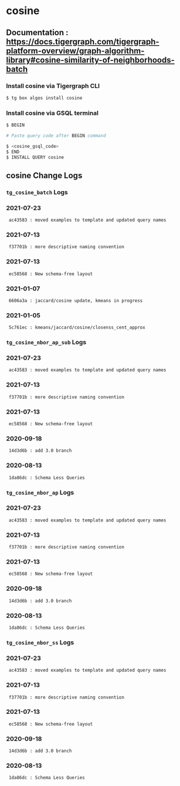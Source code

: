 # cosine
## Documentation : https://docs.tigergraph.com/tigergraph-platform-overview/graph-algorithm-library#cosine-similarity-of-neighborhoods-batch
### Install cosine via Tigergraph CLI
```bash
$ tg box algos install cosine
```
### Install cosine via GSQL terminal
```bash
$ BEGIN 

# Paste query code after BEGIN command

$ <cosine_gsql_code>
$ END 
$ INSTALL QUERY cosine
```
## cosine Change Logs

### `tg_cosine_batch` Logs
### 2021-07-23 
	 ac43583 : moved examples to template and updated query names
### 2021-07-13 
	 f37701b : more descriptive naming convention
### 2021-07-13 
	 ec58568 : New schema-free layout
### 2021-01-07 
	 6606a3a : jaccard/cosine update, kmeans in progress
### 2021-01-05 
	 5c761ec : kmeans/jaccard/cosine/closenss_cent_approx

### `tg_cosine_nbor_ap_sub` Logs
### 2021-07-23 
	 ac43583 : moved examples to template and updated query names
### 2021-07-13 
	 f37701b : more descriptive naming convention
### 2021-07-13 
	 ec58568 : New schema-free layout
### 2020-09-18 
	 14d3d6b : add 3.0 branch
### 2020-08-13 
	 1da86dc : Schema Less Queries

### `tg_cosine_nbor_ap` Logs
### 2021-07-23 
	 ac43583 : moved examples to template and updated query names
### 2021-07-13 
	 f37701b : more descriptive naming convention
### 2021-07-13 
	 ec58568 : New schema-free layout
### 2020-09-18 
	 14d3d6b : add 3.0 branch
### 2020-08-13 
	 1da86dc : Schema Less Queries

### `tg_cosine_nbor_ss` Logs
### 2021-07-23 
	 ac43583 : moved examples to template and updated query names
### 2021-07-13 
	 f37701b : more descriptive naming convention
### 2021-07-13 
	 ec58568 : New schema-free layout
### 2020-09-18 
	 14d3d6b : add 3.0 branch
### 2020-08-13 
	 1da86dc : Schema Less Queries
